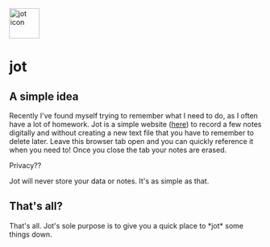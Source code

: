 <img src="https://raw.githubusercontent.com/liamhtml/jot/main/jot.ico" alt="jot icon" width="60px">
<!-- Icon made by Freepik from www.flaticon.com -->
<h1>jot</h1>
<h2>A simple idea</h2>
<p>Recently I've found myself trying to remember what I need to do, as I often have a lot of homework. Jot is a simple website (<a href="https://liamhtml.GitHub.io/jot">here</a>) to record a few notes digitally and without creating a new text file that you have to remember to delete later. Leave this browser tab open and you can quickly reference it when you need to! Once you close the tab your notes are erased.</p
<h2>Privacy??</h2>
<p>Jot will never store your data or notes. It's as simple as that.</p>
<h2>That's all?</h2>
<p>That's all. Jot's sole purpose is to give you a quick place to *jot* some things down.</p>
